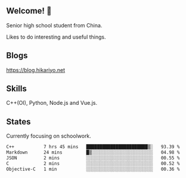 ## Welcome! 👋

Senior high school student from China.

Likes to do interesting and useful things.

## Blogs

https://blog.hikariyo.net

## Skills

C++(OI), Python, Node.js and Vue.js.

## States

Currently focusing on schoolwork.

<!--START_SECTION:waka-->

```txt
C++           7 hrs 45 mins   ███████████████████████▒░   93.39 %
Markdown      24 mins         █▒░░░░░░░░░░░░░░░░░░░░░░░   04.98 %
JSON          2 mins          ░░░░░░░░░░░░░░░░░░░░░░░░░   00.55 %
C             2 mins          ░░░░░░░░░░░░░░░░░░░░░░░░░   00.52 %
Objective-C   1 min           ░░░░░░░░░░░░░░░░░░░░░░░░░   00.36 %
```

<!--END_SECTION:waka-->

